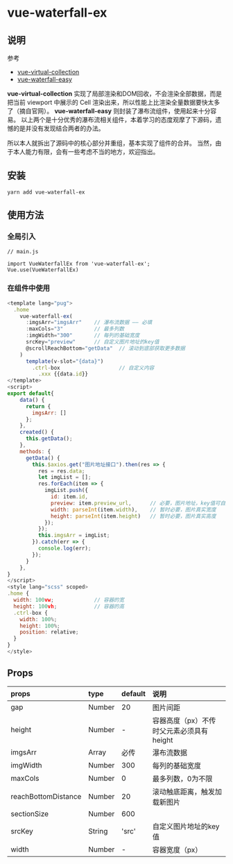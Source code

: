 # vue-waterfall-ex

## 说明
参考
* [vue-virtual-collection](https://zhuanlan.zhihu.com/p/34380557)
* [vue-waterfall-easy](https://lfyfly.github.io/vue-waterfall-easy/demo/#/)

**vue-virtual-collection** 实现了局部渲染和DOM回收，不会渲染全部数据，而是把当前 viewport 中展示的 Cell 渲染出来，所以性能上比渲染全量数据要快太多了（摘自官网）。
**vue-waterfall-easy** 则封装了瀑布流组件，使用起来十分容易。
以上两个是十分优秀的瀑布流相关组件，本着学习的态度观摩了下源码，遗憾的是并没有发现结合两者的办法。

所以本人就拆出了源码中的核心部分并重组，基本实现了组件的合并。
当然，由于本人能力有限，会有一些考虑不当的地方，欢迎指出。

## 安装

```
yarn add vue-waterfall-ex
```
## 使用方法

### 全局引入

```
// main.js

import VueWaterfallEx from 'vue-waterfall-ex';
Vue.use(VueWaterfallEx)
```
### 在组件中使用

```javascript
<template lang="pug">
  .home
    vue-waterfall-ex(
      :imgsArr="imgsArr"    // 瀑布流数据 —— 必填
      :maxCols="3"          // 最多列数
      :imgWidth="300"       // 每列的基础宽度
      srcKey="preview"      // 自定义图片地址的key值
      @scrollReachBottom="getData"  // 滚动到底部获取更多数据
    )
      template(v-slot="{data}")
        .ctrl-box                   // 自定义内容
          .xxx {{data.id}}
</template>
<script>
export default{
    data() {
      return {
        imgsArr: []
      };
    },
    created() {
      this.getData();
    },
    methods: {
      getData() {
        this.$axios.get("图片地址接口").then(res => {
          res = res.data;
          let imgList = [];
          res.forEach(item => {
            imgList.push({
              id: item.id,
              preview: item.preview_url,      // 必要，图片地址，key值可自定义，默认为src
              width: parseInt(item.width),    // 暂时必要，图片真实宽度
              height: parseInt(item.height)   // 暂时必要，图片真实高度
            });
          });
          this.imgsArr = imgList;
        }).catch(err => {
          console.log(err);
        });
      }
    },
}
</script>
<style lang="scss" scoped>
.home {
  width: 100vw;             // 容器的宽
  height: 100vh;            // 容器的高
  .ctrl-box {
    width: 100%;
    height: 100%;
    position: relative;
  }
}
</style>
```
## Props

| props               | type   | default | 说明                                  |
| :------------------ | :----- | :------ | :----------------------------------- |
| gap                 | Number | 20      | 图片间距                              |
| height              | Number | -       | 容器高度（px）不传时父元素必须具有height |
| imgsArr             | Array  | 必传    | 瀑布流数据                             |
| imgWidth            | Number | 300     | 每列的基础宽度                         |
| maxCols             | Number | 0       | 最多列数，0为不限                      |
| reachBottomDistance | Number | 20      | 滚动触底距离，触发加载新图片             |
| sectionSize         | Number | 600     |                                      |
| srcKey              | String | 'src'   | 自定义图片地址的key值                  |
| width               | Number | -       | 容器宽度（px）                         |









